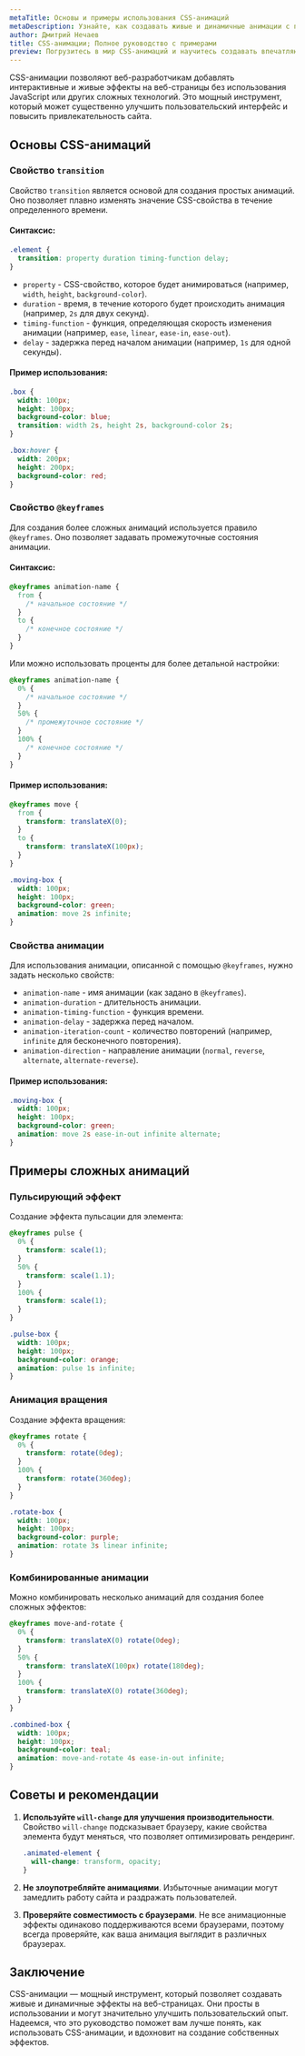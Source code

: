 ```yaml
---
metaTitle: Основы и примеры использования CSS-анимаций
metaDescription: Узнайте, как создавать живые и динамичные анимации с помощью CSS. Подробное руководство с примерами для начинающих и опытных разработчиков.
author: Дмитрий Нечаев
title: CSS-анимации; Полное руководство с примерами
preview: Погрузитесь в мир CSS-анимаций и научитесь создавать впечатляющие эффекты с помощью простого и понятного кода.
---
```


CSS-анимации позволяют веб-разработчикам добавлять интерактивные и живые эффекты на веб-страницы без использования JavaScript или других сложных технологий. Это мощный инструмент, который может существенно улучшить пользовательский интерфейс и повысить привлекательность сайта.

## Основы CSS-анимаций

### Свойство `transition`

Свойство `transition` является основой для создания простых анимаций. Оно позволяет плавно изменять значение CSS-свойства в течение определенного времени.

#### Синтаксис:

```css
.element {
  transition: property duration timing-function delay;
}
```

- `property` - CSS-свойство, которое будет анимироваться (например, `width`, `height`, `background-color`).
- `duration` - время, в течение которого будет происходить анимация (например, `2s` для двух секунд).
- `timing-function` - функция, определяющая скорость изменения анимации (например, `ease`, `linear`, `ease-in`, `ease-out`).
- `delay` - задержка перед началом анимации (например, `1s` для одной секунды).

#### Пример использования:

```css
.box {
  width: 100px;
  height: 100px;
  background-color: blue;
  transition: width 2s, height 2s, background-color 2s;
}

.box:hover {
  width: 200px;
  height: 200px;
  background-color: red;
}
```

### Свойство `@keyframes`

Для создания более сложных анимаций используется правило `@keyframes`. Оно позволяет задавать промежуточные состояния анимации.

#### Синтаксис:

```css
@keyframes animation-name {
  from {
    /* начальное состояние */
  }
  to {
    /* конечное состояние */
  }
}
```

Или можно использовать проценты для более детальной настройки:

```css
@keyframes animation-name {
  0% {
    /* начальное состояние */
  }
  50% {
    /* промежуточное состояние */
  }
  100% {
    /* конечное состояние */
  }
}
```

#### Пример использования:

```css
@keyframes move {
  from {
    transform: translateX(0);
  }
  to {
    transform: translateX(100px);
  }
}

.moving-box {
  width: 100px;
  height: 100px;
  background-color: green;
  animation: move 2s infinite;
}
```

### Свойства анимации

Для использования анимации, описанной с помощью `@keyframes`, нужно задать несколько свойств:

- `animation-name` - имя анимации (как задано в `@keyframes`).
- `animation-duration` - длительность анимации.
- `animation-timing-function` - функция времени.
- `animation-delay` - задержка перед началом.
- `animation-iteration-count` - количество повторений (например, `infinite` для бесконечного повторения).
- `animation-direction` - направление анимации (`normal`, `reverse`, `alternate`, `alternate-reverse`).

#### Пример использования:

```css
.moving-box {
  width: 100px;
  height: 100px;
  background-color: green;
  animation: move 2s ease-in-out infinite alternate;
}
```

## Примеры сложных анимаций

### Пульсирующий эффект

Создание эффекта пульсации для элемента:

```css
@keyframes pulse {
  0% {
    transform: scale(1);
  }
  50% {
    transform: scale(1.1);
  }
  100% {
    transform: scale(1);
  }
}

.pulse-box {
  width: 100px;
  height: 100px;
  background-color: orange;
  animation: pulse 1s infinite;
}
```

### Анимация вращения

Создание эффекта вращения:

```css
@keyframes rotate {
  0% {
    transform: rotate(0deg);
  }
  100% {
    transform: rotate(360deg);
  }
}

.rotate-box {
  width: 100px;
  height: 100px;
  background-color: purple;
  animation: rotate 3s linear infinite;
}
```

### Комбинированные анимации

Можно комбинировать несколько анимаций для создания более сложных эффектов:

```css
@keyframes move-and-rotate {
  0% {
    transform: translateX(0) rotate(0deg);
  }
  50% {
    transform: translateX(100px) rotate(180deg);
  }
  100% {
    transform: translateX(0) rotate(360deg);
  }
}

.combined-box {
  width: 100px;
  height: 100px;
  background-color: teal;
  animation: move-and-rotate 4s ease-in-out infinite;
}
```

## Советы и рекомендации

1. **Используйте `will-change` для улучшения производительности**. Свойство `will-change` подсказывает браузеру, какие свойства элемента будут меняться, что позволяет оптимизировать рендеринг.

   ```css
   .animated-element {
     will-change: transform, opacity;
   }
   ```

2. **Не злоупотребляйте анимациями**. Избыточные анимации могут замедлить работу сайта и раздражать пользователей.

3. **Проверяйте совместимость с браузерами**. Не все анимационные эффекты одинаково поддерживаются всеми браузерами, поэтому всегда проверяйте, как ваша анимация выглядит в различных браузерах.

## Заключение

CSS-анимации — мощный инструмент, который позволяет создавать живые и динамичные эффекты на веб-страницах. Они просты в использовании и могут значительно улучшить пользовательский опыт. Надеемся, что это руководство поможет вам лучше понять, как использовать CSS-анимации, и вдохновит на создание собственных эффектов.